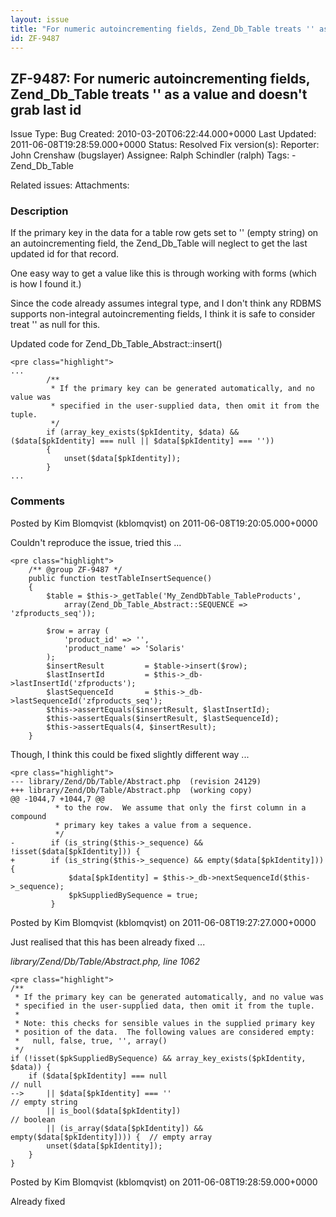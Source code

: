 ```yaml
---
layout: issue
title: "For numeric autoincrementing fields, Zend_Db_Table treats '' as a value and doesn't grab last id"
id: ZF-9487
---
```


ZF-9487: For numeric autoincrementing fields, Zend\_Db\_Table treats '' as a value and doesn't grab last id
-----------------------------------------------------------------------------------------------------------

 Issue Type: Bug Created: 2010-03-20T06:22:44.000+0000 Last Updated: 2011-06-08T19:28:59.000+0000 Status: Resolved Fix version(s): 
 Reporter:  John Crenshaw (bugslayer)  Assignee:  Ralph Schindler (ralph)  Tags: - Zend\_Db\_Table
 
 Related issues: 
 Attachments: 
### Description

If the primary key in the data for a table row gets set to '' (empty string) on an autoincrementing field, the Zend\_Db\_Table will neglect to get the last updated id for that record.

One easy way to get a value like this is through working with forms (which is how I found it.)

Since the code already assumes integral type, and I don't think any RDBMS supports non-integral autoincrementing fields, I think it is safe to consider treat '' as null for this.

Updated code for Zend\_Db\_Table\_Abstract::insert()

 
    <pre class="highlight">
    ...
            /**
             * If the primary key can be generated automatically, and no value was
             * specified in the user-supplied data, then omit it from the tuple.
             */
            if (array_key_exists($pkIdentity, $data) && ($data[$pkIdentity] === null || $data[$pkIdentity] === ''))
            {
                unset($data[$pkIdentity]);
            }
    ...


 

 

### Comments

Posted by Kim Blomqvist (kblomqvist) on 2011-06-08T19:20:05.000+0000

Couldn't reproduce the issue, tried this ...

 
    <pre class="highlight">
        /** @group ZF-9487 */
        public function testTableInsertSequence()
        {
            $table = $this->_getTable('My_ZendDbTable_TableProducts',
                array(Zend_Db_Table_Abstract::SEQUENCE => 'zfproducts_seq'));
    
            $row = array (
                'product_id' => '',
                'product_name' => 'Solaris'
            );
            $insertResult         = $table->insert($row);
            $lastInsertId         = $this->_db->lastInsertId('zfproducts');
            $lastSequenceId       = $this->_db->lastSequenceId('zfproducts_seq');
            $this->assertEquals($insertResult, $lastInsertId);
            $this->assertEquals($insertResult, $lastSequenceId);
            $this->assertEquals(4, $insertResult);
        }


Though, I think this could be fixed slightly different way ...

 
    <pre class="highlight">
    --- library/Zend/Db/Table/Abstract.php  (revision 24129)
    +++ library/Zend/Db/Table/Abstract.php  (working copy)
    @@ -1044,7 +1044,7 @@
              * to the row.  We assume that only the first column in a compound
              * primary key takes a value from a sequence.
              */
    -        if (is_string($this->_sequence) && !isset($data[$pkIdentity])) {
    +        if (is_string($this->_sequence) && empty($data[$pkIdentity])) {
                 $data[$pkIdentity] = $this->_db->nextSequenceId($this->_sequence);
                 $pkSuppliedBySequence = true;
             }


 

 

Posted by Kim Blomqvist (kblomqvist) on 2011-06-08T19:27:27.000+0000

Just realised that this has been already fixed ...

_library/Zend/Db/Table/Abstract.php, line 1062_

 
    <pre class="highlight">
    /** 
     * If the primary key can be generated automatically, and no value was
     * specified in the user-supplied data, then omit it from the tuple.
     * 
     * Note: this checks for sensible values in the supplied primary key
     * position of the data.  The following values are considered empty:
     *   null, false, true, '', array()
     */
    if (!isset($pkSuppliedBySequence) && array_key_exists($pkIdentity, $data)) {
        if ($data[$pkIdentity] === null                                        // null
    -->     || $data[$pkIdentity] === ''                                       // empty string
            || is_bool($data[$pkIdentity])                                     // boolean
            || (is_array($data[$pkIdentity]) && empty($data[$pkIdentity]))) {  // empty array
            unset($data[$pkIdentity]);
        }   
    }   


 

 

Posted by Kim Blomqvist (kblomqvist) on 2011-06-08T19:28:59.000+0000

Already fixed

 

 